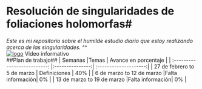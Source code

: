# Resolución de singularidades de foliaciones holomorfas#
_Este es mi repositorio sobre el humilde estudio diario que estoy realizando acerca de las singularidades._ ^^<br /> 
[![logo](https://cdn1.iconfinder.com/data/icons/logotypes/32/youtube-128.png)](https://youtu.be/7FaqwZ3L5aM) Vídeo informativo<br /> 
##Plan de trabajo##
| Semanas                      |Temas            | Avance en porcentaje  |
| :--------------------------: |:---------------:| :--------------------:|
| 27 de febrero to 5 de marzo  | Definiciones    | 40%                   |
| 6 de marzo to 12 de marzo    |Falta información| 0%                    |
| 13 de marzo to 19 de marzo   |Falta información| 0%                    |
